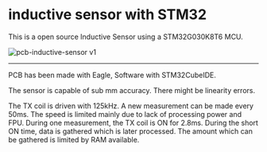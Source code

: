 # inductive sensor with STM32

This is a open source Inductive Sensor using a STM32G030K8T6 MCU.

![pcb-inductive-sensor v1](media/pcb-inductive-sensor-v1.png)

---

PCB has been made with Eagle, Software with STM32CubeIDE.

The sensor is capable of sub mm accuracy. There might be linearity errors.

The TX coil is driven with 125kHz. A new measurement can be made every 50ms. The speed is limited mainly due to lack of processing power and FPU. During one measurement, the TX coil is ON for 2.8ms. During the short ON time, data is gathered which is later processed. The amount which can be gathered is limited by RAM available.

